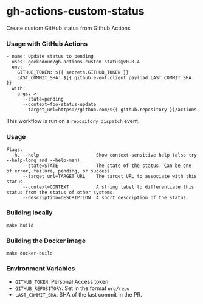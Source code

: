 # gh-actions-custom-status
Create custom GitHub status from Github Actions

### Usage with GitHub Actions
```
- name: Update status to pending
  uses: geekodour/gh-actions-custom-status@v0.0.4
  env:
    GITHUB_TOKEN: ${{ secrets.GITHUB_TOKEN }}
    LAST_COMMIT_SHA: ${{ github.event.client_payload.LAST_COMMIT_SHA }}
  with:
    args: >-
      --state=pending
      --context=foo-status-update
      --target_url=https://github.com/${{ github.repository }}/actions
```
This workflow is run on a `repository_dispatch` event.

### Usage
```
Flags:
  -h, --help                     Show context-sensitive help (also try --help-long and --help-man).
      --state=STATE              The state of the status. Can be one of error, failure, pending, or success.
      --target_url=TARGET_URL    The target URL to associate with this status.
      --context=CONTEXT          A string label to differentiate this status from the status of other systems.
      --description=DESCRIPTION  A short description of the status.
```

### Building locally
```
make build
```

### Building the Docker image
```
make docker-build
```

### Environment Variables
- `GITHUB_TOKEN`: Personal Access token
- `GITHUB_REPOSITORY`: Set in the format `org/repo`
- `LAST_COMMIT_SHA`: SHA of the last commit in the PR.
